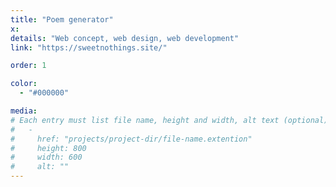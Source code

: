 ```yaml
---
title: "Poem generator"
x:
details: "Web concept, web design, web development"
link: "https://sweetnothings.site/"

order: 1

color: 
  - "#000000"

media: 
# Each entry must list file name, height and width, alt text (optional)
#   -
#     href: "projects/project-dir/file-name.extention"
#     height: 800
#     width: 600
#     alt: ""
---
```

